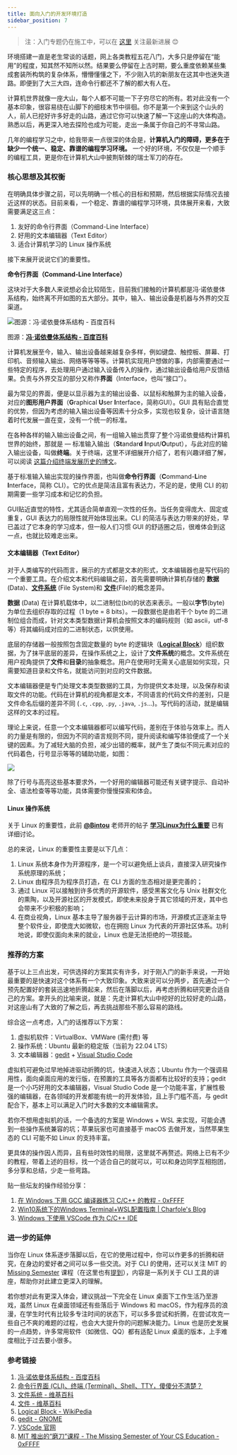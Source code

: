 ```yaml
---
title: 面向入门的开发环境打造
sidebar_position: 7
---
```


> 注：入门专题仍在施工中，可以在 [这里](https://0xffff.one/d/1545) 关注最新进展 😊


环境搭建一直是老生常谈的话题，网上各类教程五花八门，大多只是停留在“能用”的程度，知其然不知所以然。结果要么停留在上古时期，要么重度依赖某些集成套装所构筑的复杂体系，懵懵懂懂之下，不少刚入坑的新朋友在这其中也迷失道路。即便到了大三大四，连命令行都还不了解的都大有人在。

计算机世界就像一座大山，每个人都不可能一下子穷尽它的所有。若对此没有一个基本印象，很容易绕在山脚下的细枝末节中徘徊。你不是第一个来到这个山头的人，前人已挖好许多好走的山路，通过它你可以快速了解一下这座山的大体构造。熟悉以后，再更深入地去探险也成为可能，走出一条属于你自己的不寻常山路。

几年的编程学习之中，给我带来一点很深的体会是，**计算机入门的障碍，更多在于缺少一个统一、稳定、靠谱的编程学习环境。** 一个好的环境，不仅仅是一个顺手的编程工具，更是你在计算机大山中披荆斩棘的瑞士军刀的存在。

### 核心思想及其权衡

在明确具体步骤之前，可以先明确一个核心的目标和预期，然后根据实际情况去接近这样的状态。目前来看，一个稳定、靠谱的编程学习环境，具体展开来看，大致需要满足这三点：

1. 友好的命令行界面（Command-Line Interface）
2. 好用的文本编辑器（Text Editor）
3. 适合计算机学习的 Linux 操作系统

接下来展开说说它们的重要性。

**命令行界面（Command-Line Interface）**

这块对于大多数人来说想必会比较陌生，目前我们接触的计算机都是冯·诺依曼体系结构，始终离不开如图的五大部分。其中，输入、输出设备是机器与外界的交互渠道。

![图源：**[冯·诺依曼体系结构 - 百度百科](https://baike.baidu.com/item/%E5%86%AF%C2%B7%E8%AF%BA%E4%BE%9D%E6%9B%BC%E4%BD%93%E7%B3%BB%E7%BB%93%E6%9E%84/4690854)**](https://static.0xffff.one/assets/files/2019-10-07/091807mxx9i6mjkzvvmqqh.jpg)

图源：**[冯·诺依曼体系结构 - 百度百科](https://baike.baidu.com/item/%E5%86%AF%C2%B7%E8%AF%BA%E4%BE%9D%E6%9B%BC%E4%BD%93%E7%B3%BB%E7%BB%93%E6%9E%84/4690854)**

计算机发展至今，输入、输出设备越来越复杂多样，例如键盘、触控板、屏幕、打印机、音频输入输出、网络等等等等。计算机实现用户想做的事，内部需要通过一些特定的程序，去处理用户通过输入设备传入的操作，通过输出设备给用户反馈结果。负责与外界交互的部分又称作**界面**（Interface，也叫“接口”）。

最为常见的界面，便是以显示器为主的输出设备、以鼠标和触屏为主的输入设备，对应的**图形用户界面**（**G**raphical **U**ser **I**nterface，简称GUI）。GUI 具有贴合直觉的优势，但因为考虑的输入输出设备等因素十分众多，实现也较复杂，设计语言随着时代发展一直在变，没有一个统一的标准。

在各种各样的输入输出设备之间，有一组输入输出贯穿了整个冯诺依曼结构计算机世界的始终，那就是 — 标准输入输出（**St**andar**d** **I**nput/**O**utput），与此对应的输入输出设备，叫做**终端**。关于终端，这里不详细展开介绍了，若有兴趣详细了解，可以阅读 [这篇介绍终端发展历史的博文](https://printempw.github.io/the-difference-between-cli-terminal-shell-tty/)。

基于标准输入输出实现的操作界面，也叫做**命令行界面**（**C**ommand-**L**ine **I**nterface，简称 CLI）。它的优点是简洁且富有表达力，不足的是，使用 CLI 的初期需要一些学习成本和记忆的负担。

GUI贴近直觉的特性，尤其适合简单直观一次性的任务。当任务变得庞大、固定或重复，GUI 表达力的局限性就开始体现出来。CLI 的简洁与表达力带来的好处，早已盖过了它本身的学习成本，但一般人们习惯 GUI 的舒适圈之后，很难体会到这一点，也就比较难走出来。

#### 文本编辑器（Text Editor）

对于人类编写的代码而言，展示的方式都是文本的形式，文本编辑器也是写代码的一个重要工具。在介绍文本和代码编辑之前，首先需要明确计算机存储的 **数据** (Data)、**[文件系统](https://zh.wikipedia.org/wiki/%E6%96%87%E4%BB%B6%E7%B3%BB%E7%BB%9F)** (File System)和 **[文件](https://zh.wikipedia.org/wiki/%E9%9B%BB%E8%85%A6%E6%AA%94%E6%A1%88)**(File)的概念差异。

**数据** (Data) 在计算机载体中，以二进制位(bit)的状态来表示。一般以**字节**(byte)为单位去组织存取的过程（1 byte = 8 bits）。一段数据也是由若干个 byte 的二进制位组合而成，针对文本类型数据计算机会按照文本的编码规则（如 ascii，utf-8 等）将其编码成对应的二进制状态，以供使用。

底层的存储器一般按照包含固定数量的 byte 的逻辑块（**[Logical Block](https://en.wikipedia.org/wiki/Logical_block_addressing)**）组织数据，为了抹平底层的差异，在操作系统之上，设计了**文件系统**的概念。文件系统在用户视角提供了**文件**和**目录**的抽象概念。用户在使用时无需关心底层如何实现，只需要知道目录和文件名，就能访问到对应的文件数据。

文本编辑器便是专门处理文本类型数据的工具，为你提供文本处理，以及保存和读取文件的功能。代码在计算机的视角都是文本，不同语言的代码文件的差别，只是文件命名后缀的差异不同 (`.c`, `.cpp`, `.py`, `.java`, `.js`...)。写代码的活动，就是编辑这样的文本的过程。

理论上来说，任意一个文本编辑器都可以编写代码，差别在于体验与效率上。而人的力量是有限的，但因为不同的语言规则不同，提升阅读和编写体验便成了一个关键的因素。为了减轻大脑的负担，减少出错的概率，就产生了类似不同元素对应的代码着色，行号显示等等的辅助功能，如图：

![](https://static.0xffff.one/assets/files/2019-10-07/1570271534973.png)

除了行号与高亮这些基本要求外，一个好用的编辑器可能还有关键字提示、自动补全、语法检查等等功能，具体需要你慢慢探索和体会。

#### Linux 操作系统

关于 Linux 的重要性，此前 **[@Bintou](https://0xffff.one/u/Bintou)** 老师开的帖子 **[学习Linux为什么重要](https://0xffff.one/d/367)** 已有详细讨论。

总的来说，Linux 的重要性主要是以下几点：

1. Linux 系统本身作为开源程序，是一个可以避免纸上谈兵，直接深入研究操作系统原理的系统；
2. Linux 由程序员为程序员打造，在 CLI 方面的生态相对是更完善的；
3. 通过 Linux 可以接触到许多优秀的开源软件，感受黑客文化与 Unix 社群文化的熏陶，以及开源社区的开发模式，即使未来投身于其它领域的开发，其中也会带来不少积极的影响；
4. 在商业视角，Linux 基本主导了服务器于云计算的市场，开源模式正逐渐主导整个软件业，即使庞大如微软，也在拥抱 Linux 为代表的开源社区体系。功利地说，即使仅面向未来的就业，Linux 也是无法拒绝的一项技能。

### 推荐的方案

基于以上三点出发，可供选择的方案其实有许多，对于刚入门的新手来说，一开始最重要的是快速对这个体系有一个大致印象。大致来说可以分两步，首先通过一个预先配置好的套装迅速地折腾起来，然后在落脚以后，再考虑折腾和研究更合适自己的方案。拿开头的比喻来说，就是：先走计算机大山中挖好的比较好走的山路，对这座山有了大致的了解之后，再去挑战那些不那么容易的路线。

综合这一点考虑，入门的话推荐以下方案：

1. 虚拟机软件：VirtualBox、VMWare (需付费) 等
2. 操作系统：Ubuntu 最新的稳定版（当前为 22.04 LTS）
3. 文本编辑器：[gedit](https://wiki.gnome.org/Apps/Gedit) + [Visual Studio Code](https://github.com/microsoft/vscode)

虚拟机可避免过早地掉进驱动折腾的坑，快速进入状态；Ubuntu 作为一个强调易用性，面向桌面应用的发行版，在预置的工具等各方面都有比较好的支持；gedit 是一个小巧好用的文本编辑器，Visual Studio Code 是一个功能丰富，扩展性极强的编辑器，在各领域的开发都能有统一的开发体验，且上手门槛不高，与 gedit 配合下，基本上可以满足入门时大多数的文本编辑需求。

若你不想用虚拟机的话，一个备选的方案是 Windows + WSL 来实现，可能会遇到一些操作系统兼容的坑；苹果玩家也可直接基于 macOS 去做开发，当然苹果生态的 CLI 可能不如 Linux 的支持丰富。

更具体的操作因人而异，且有些时效性的局限，这里就不再赘述。网络上已有不少的教程，带着上述的目标，找一个适合自己的就可以，可以和身边同学互相抱团，多分享和总结，少走一些弯路。

贴一些坛友的操作经验分享：

1. [在 Windows 下用 GCC 编译器练习 C/C++ 的教程 - 0xFFFF](https://0xffff.one/d/58)
2. [Win10系统下的Windows Terminal+WSL配置指南 | Charfole's Blog](https://blog.charfole.top/Win10%E7%B3%BB%E7%BB%9F%E4%B8%8B%E7%9A%84Windows%20Terminal+WSL%E9%85%8D%E7%BD%AE%E6%8C%87%E5%8D%97.html)
3. [Windows 下使用 VSCode 作为 C/C++ IDE](https://www.yuque.com/0xffff.one/cs-learning/os2kiv)

### 进一步的延伸

当你在 Linux 体系逐步落脚以后，在它的使用过程中，你可以作更多的折腾和研究，在身边的爱好者之间可以多一些交流。对于 CLI 的使用，还可以关注 MIT 的 [Missing Semester](https://0xffff.one/d/615) 课程（在这里也有[提到](/getting-started/build-overview#工具的进阶)），内容是一系列关于 CLI 工具的讲座，帮助你对此建立更深入的理解。

若你想对此有更深入体会，建议挑战一下完全在 Linux 桌面下工作生活乃至游戏，虽然 Linux 在桌面领域还有些落后于 Windows 和 macOS，作为程序员的浪漫，在学生时代有比较多专注时间的状态下，可以多多尝试和折腾，在尝试攻克一些自己不爽的难题的过程，也会大大提升你的问题解决能力。Linux 也是历史发展的一点趋势，许多常用软件（如微信、QQ）都有适配 Linux 桌面的版本，上手难度相比于过去要小很多。

### 参考链接

1. [冯·诺依曼体系结构 - 百度百科](https://baike.baidu.com/item/%E5%86%AF%C2%B7%E8%AF%BA%E4%BE%9D%E6%9B%BC%E4%BD%93%E7%B3%BB%E7%BB%93%E6%9E%84/4690854)
2. [命令行界面 (CLI)、终端 (Terminal)、Shell、TTY，傻傻分不清楚？](https://printempw.github.io/the-difference-between-cli-terminal-shell-tty/)
3. [文件系统 - 维基百科](https://zh.wikipedia.org/wiki/%E6%96%87%E4%BB%B6%E7%B3%BB%E7%BB%9F) 
4. [文件 - 维基百科](https://zh.wikipedia.org/wiki/%E9%9B%BB%E8%85%A6%E6%AA%94%E6%A1%88)
5. [Logical Block - WikiPedia](https://en.wikipedia.org/wiki/Logical_block_addressing)
6. [gedit - GNOME](https://wiki.gnome.org/Apps/Gedit)
7. [VSCode 官网](https://code.visualstudio.com/)
8. [MIT 推出的“磨刀”课程 - The Missing Semester of Your CS Education - 0xFFFF](https://0xffff.one/d/615)
